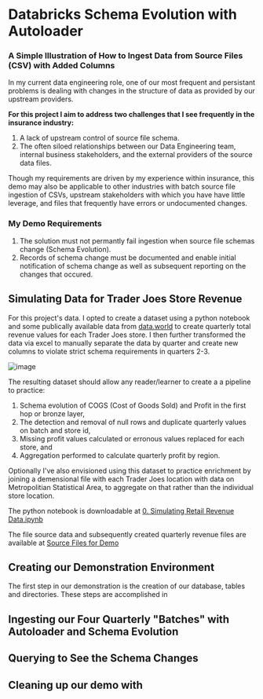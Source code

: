 # Databricks Schema Evolution with Autoloader

### A Simple Illustration of How to Ingest Data from Source Files (CSV) with Added Columns

In my current data engineering role, one of our most frequent and persistant problems is dealing with changes in the structure of data as provided by our upstream providers. 

**For this project I aim to address two challenges that I see frequently in the insurance industry:**

1. A lack of upstream control of source file schema.
2. The often siloed relationships between our Data Engineering team, internal business stakeholders, and the external providers of the source data files.

Though my requirements are driven by my experience within insurance, this demo may also be applicable to other industries with batch source file ingestion of CSVs, upstream stakeholders with which you have have little leverage, and files that frequently have errors or undocumented changes.

### My Demo Requirements

1. The solution must not permantly fail ingestion when source file schemas change (Schema Evolution).
2. Records of schema change must be documented and enable initial notification of schema change as well as subsequent reporting on the changes that occured. 

## Simulating Data for Trader Joes Store Revenue

For this project's data. I opted to create a dataset using a python notebook and some publically available data from [data.world](https://data.world/hdiede/trader-joes/workspace/file?filename=Trader_Joes_USA.csv) to create quarterly total revenue values for each Trader Joes store. I then further transformed the data via excel to manually separate the data by quarter and create new columns to violate strict schema requirements in quarters 2-3. 

![image](https://github.com/user-attachments/assets/6fdea9b0-16e7-41bb-85af-cef28ad5d8e9)



The resulting dataset should allow any reader/learner to create a a pipeline to practice:
1. Schema evolution of COGS (Cost of Goods Sold) and Profit in the first hop or bronze layer,
2. The detection and removal of null rows and duplicate quarterly values on batch and store id,
3. Missing profit values calculated or erronous values replaced for each store, and
4. Aggregation performed to calculate quarterly profit by region.

Optionally I've also envisioned using this dataset to practice enrichment by joining a demensional file with each Trader Joes location with data on Metropolitian Statistical Area, to aggregate on that rather than the individual store location. 

The python notebook is downloadable at [0. Simulating Retail Revenue Data.ipynb](https://github.com/MattResner/Databricks_Schema_Evolution_With_Autoloader/blob/main/0.%20Simulating%20Retail%20Revenue%20Data.ipynb)

The file source data and subsequently created quarterly revenue files are available at [Source Files for Demo](https://github.com/MattResner/Databricks_Schema_Evolution_With_Autoloader/tree/main/Source%20Files%20for%20Demo)

## Creating our Demonstration Environment

The first step in our demonstration is the creation of our database, tables and directories. These steps are accomplished in 

## Ingesting our Four Quarterly "Batches" with Autoloader and Schema Evolution

## Querying to See the Schema Changes

## Cleaning up our demo with
